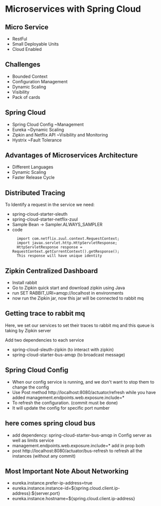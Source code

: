 # Microservices with Spring Cloud

Micro Service
-------------
- RestFul
- Small Deployable Units
- Cloud Enabled

Challenges
----------
- Bounded Context
- Configuration Management
- Dynamic Scaling
- Visibility
- Pack of cards

Spring Cloud
------------
- Spring Cloud Config ~Management
- Eureka ~Dynamic Scaling
- Zipkin and Netflix API ~Visibility and Monitoring
- Hystrix ~Fault Tolerance

Advantages of Microservices Architecture
----------------------------------------
- Different Languages
- Dynamic Scaling
- Faster Release Cycle


Distributed Tracing
-------------------

To Identify a request in the service we need:

-  spring-cloud-starter-sleuth
-  spring-cloud-starter-netflix-zuul
-  Sample Bean -\> Sampler.ALWAYS\_SAMPLER
- code
    ```
      import com.netflix.zuul.context.RequestContext;
      import javax.servlet.http.HttpServletResponse;
      HttpServletResponse response = RequestContext.getCurrentContext().getResponse();
      This response will have unique identity
    ```

Zipkin Centralized Dashboard
----------------------------

-  Install rabbit
-  Go to Zipkin quick start and download zipkin using Java
-  run SET RABBIT\_URI=amqp://localhost in environments
-  now run the Zipkin jar, now this jar will be connected to rabbit mq

Getting trace to rabbit mq
--------------------------

Here, we set our services to set their traces to rabbit mq and this
queue is taking by Zipkin server

Add two dependencies to each service

-  spring-cloud-sleuth-zipkin (to interact with zipkin)
-  spring-cloud-starter-bus-amqp (to broadcast message)

Spring Cloud Config
-------------------

-  When our config service is running, and we don't want to stop them
    to change the config
-  Use Post method http://localhost:8080/actuator/refresh while you
    have added management.endpoints.web.exposure.include=\*
-  To refresh the configuration. (commit must be done)
-  It will update the config for specific port number

here comes spring cloud bus
---------------------------

-  add dependency: spring-cloud-starter-bus-amqp in Config server as well as
    limits service
-  management.endpoints.web.exposure.include=\* add in prop both
-  post http://localhost:8080/actuator/bus-refresh to refresh all the
    instances (without any commit)

Most Important Note About Networking
------------------------------------

-  eureka.instance.prefer-ip-address=true
-  eureka.instance.instance-id=\${spring.cloud.client.ip-address}:\${server.port}
-  eureka.instance.hostname=\${spring.cloud.client.ip-address}

